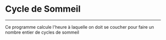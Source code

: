 # Cycle de Sommeil
___
Ce programme calcule l'heure à laquelle on doit se coucher pour faire un nombre entier de cycles de sommeil